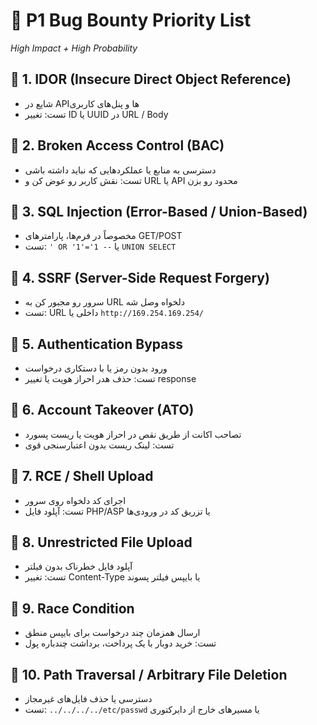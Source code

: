# 🎯 P1 Bug Bounty Priority List
*High Impact + High Probability*

## 🔹 1. IDOR (Insecure Direct Object Reference)
- شایع در APIها و پنل‌های کاربری
- تست: تغییر ID یا UUID در URL / Body

## 🔹 2. Broken Access Control (BAC)
- دسترسی به منابع یا عملکردهایی که نباید داشته باشی
- تست: نقش کاربر رو عوض کن و URL یا API محدود رو بزن

## 🔹 3. SQL Injection (Error-Based / Union-Based)
- مخصوصاً در فرم‌ها، پارامترهای GET/POST
- تست: `' OR '1'='1 --` یا `UNION SELECT`

## 🔹 4. SSRF (Server-Side Request Forgery)
- سرور رو مجبور کن به URL دلخواه وصل شه
- تست: URL داخلی یا `http://169.254.169.254/`

## 🔹 5. Authentication Bypass
- ورود بدون رمز یا با دستکاری درخواست
- تست: حذف هدر احراز هویت یا تغییر response

## 🔹 6. Account Takeover (ATO)
- تصاحب اکانت از طریق نقص در احراز هویت یا ریست پسورد
- تست: لینک ریست بدون اعتبارسنجی قوی

## 🔹 7. RCE / Shell Upload
- اجرای کد دلخواه روی سرور
- تست: آپلود فایل PHP/ASP یا تزریق کد در ورودی‌ها

## 🔹 8. Unrestricted File Upload
- آپلود فایل خطرناک بدون فیلتر
- تست: تغییر Content-Type یا بایپس فیلتر پسوند

## 🔹 9. Race Condition
- ارسال همزمان چند درخواست برای بایپس منطق
- تست: خرید دوبار با یک پرداخت، برداشت چندباره پول

## 🔹 10. Path Traversal / Arbitrary File Deletion
- دسترسی یا حذف فایل‌های غیرمجاز
- تست: `../../../../etc/passwd` یا مسیرهای خارج از دایرکتوری

